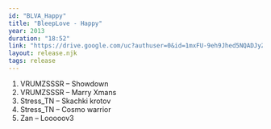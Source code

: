 ```yaml
---
id: "BLVA_Happy"
title: "BleepLove - Happy"
year: 2013
duration: "18:52"
link: "https://drive.google.com/uc?authuser=0&id=1mxFU-9eh9Jhed5NQADJyZz7AA-WWpwtF&export=download"
layout: release.njk
tags: release
---
```


01. VRUMZSSSR – Showdown
02. VRUMZSSSR – Marry Xmans
03. Stress_TN – Skachki krotov
04. Stress_TN – Cosmo warrior
05. Zan – Looooov3
